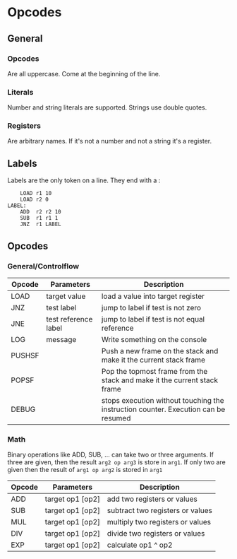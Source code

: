 Opcodes
=======

## General

### Opcodes

Are all uppercase. Come at the beginning of the line.

### Literals

Number and string literals are supported. Strings use double quotes.

### Registers

Are arbitrary names. If it's not a number and not a string it's a register.

## Labels

Labels are the only token on a line. They end with a :

```
    LOAD r1 10
    LOAD r2 0
LABEL:
    ADD  r2 r2 10
    SUB  r1 r1 1
    JNZ  r1 LABEL
```

## Opcodes

### General/Controlflow

| Opcode | Parameters           | Description                                                                        | 
|--------|----------------------|------------------------------------------------------------------------------------|
| LOAD   | target value         | load a value into target register                                                  |
| JNZ    | test label           | jump to label if test is not zero                                                  |
| JNE    | test reference label | jump to label if test is not equal reference                                       |
| LOG    | message              | Write something on the console                                                     |
| PUSHSF |                      | Push a new frame on the stack and make it the current stack frame                  |
| POPSF  |                      | Pop the topmost frame from the stack and make it the current stack frame           |
| DEBUG  |                      | stops execution without touching the instruction counter. Execution can be resumed |   

### Math

Binary operations like ADD, SUB, ... can take two or three arguments. 
If three are given, then the result `arg2 op arg3` is store in `arg1`.
If only two are given then the result of `arg1 op arg2` is stored in `arg1`

| Opcode | Parameters         | Description                       | 
|--------|--------------------|-----------------------------------|
| ADD    | target op1 \[op2\] | add two registers or values       |
| SUB    | target op1 \[op2\] | subtract two registers or values  |
| MUL    | target op1 \[op2\] | multiply two registers or values  |
| DIV    | target op1 \[op2\] | divide two registers or values    |
| EXP    | target op1 \[op2\] | calculate op1 ^ op2               |
